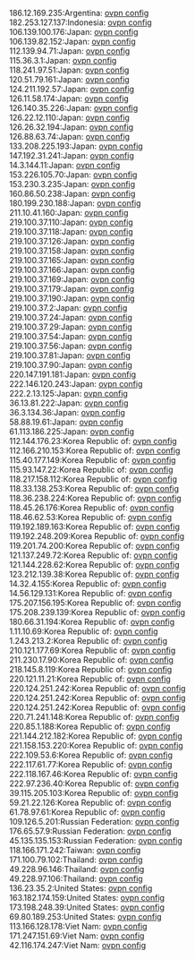 186.12.169.235:Argentina: [ovpn config](vpn/186_12_169_235.ovpn)  
182.253.127.137:Indonesia: [ovpn config](vpn/182_253_127_137.ovpn)  
106.139.100.176:Japan: [ovpn config](vpn/106_139_100_176.ovpn)  
106.139.82.152:Japan: [ovpn config](vpn/106_139_82_152.ovpn)  
112.139.94.71:Japan: [ovpn config](vpn/112_139_94_71.ovpn)  
115.36.3.1:Japan: [ovpn config](vpn/115_36_3_1.ovpn)  
118.241.97.51:Japan: [ovpn config](vpn/118_241_97_51.ovpn)  
120.51.79.161:Japan: [ovpn config](vpn/120_51_79_161.ovpn)  
124.211.192.57:Japan: [ovpn config](vpn/124_211_192_57.ovpn)  
126.11.58.174:Japan: [ovpn config](vpn/126_11_58_174.ovpn)  
126.140.35.226:Japan: [ovpn config](vpn/126_140_35_226.ovpn)  
126.22.12.110:Japan: [ovpn config](vpn/126_22_12_110.ovpn)  
126.26.32.194:Japan: [ovpn config](vpn/126_26_32_194.ovpn)  
126.88.63.74:Japan: [ovpn config](vpn/126_88_63_74.ovpn)  
133.208.225.193:Japan: [ovpn config](vpn/133_208_225_193.ovpn)  
147.192.31.241:Japan: [ovpn config](vpn/147_192_31_241.ovpn)  
14.3.144.11:Japan: [ovpn config](vpn/14_3_144_11.ovpn)  
153.226.105.70:Japan: [ovpn config](vpn/153_226_105_70.ovpn)  
153.230.3.235:Japan: [ovpn config](vpn/153_230_3_235.ovpn)  
160.86.50.238:Japan: [ovpn config](vpn/160_86_50_238.ovpn)  
180.199.230.188:Japan: [ovpn config](vpn/180_199_230_188.ovpn)  
211.10.41.160:Japan: [ovpn config](vpn/211_10_41_160.ovpn)  
219.100.37.110:Japan: [ovpn config](vpn/219_100_37_110.ovpn)  
219.100.37.118:Japan: [ovpn config](vpn/219_100_37_118.ovpn)  
219.100.37.126:Japan: [ovpn config](vpn/219_100_37_126.ovpn)  
219.100.37.158:Japan: [ovpn config](vpn/219_100_37_158.ovpn)  
219.100.37.165:Japan: [ovpn config](vpn/219_100_37_165.ovpn)  
219.100.37.166:Japan: [ovpn config](vpn/219_100_37_166.ovpn)  
219.100.37.169:Japan: [ovpn config](vpn/219_100_37_169.ovpn)  
219.100.37.179:Japan: [ovpn config](vpn/219_100_37_179.ovpn)  
219.100.37.190:Japan: [ovpn config](vpn/219_100_37_190.ovpn)  
219.100.37.2:Japan: [ovpn config](vpn/219_100_37_2.ovpn)  
219.100.37.24:Japan: [ovpn config](vpn/219_100_37_24.ovpn)  
219.100.37.29:Japan: [ovpn config](vpn/219_100_37_29.ovpn)  
219.100.37.54:Japan: [ovpn config](vpn/219_100_37_54.ovpn)  
219.100.37.56:Japan: [ovpn config](vpn/219_100_37_56.ovpn)  
219.100.37.81:Japan: [ovpn config](vpn/219_100_37_81.ovpn)  
219.100.37.90:Japan: [ovpn config](vpn/219_100_37_90.ovpn)  
220.147.191.181:Japan: [ovpn config](vpn/220_147_191_181.ovpn)  
222.146.120.243:Japan: [ovpn config](vpn/222_146_120_243.ovpn)  
222.2.13.125:Japan: [ovpn config](vpn/222_2_13_125.ovpn)  
36.13.81.222:Japan: [ovpn config](vpn/36_13_81_222.ovpn)  
36.3.134.36:Japan: [ovpn config](vpn/36_3_134_36.ovpn)  
58.88.19.61:Japan: [ovpn config](vpn/58_88_19_61.ovpn)  
61.113.186.225:Japan: [ovpn config](vpn/61_113_186_225.ovpn)  
112.144.176.23:Korea Republic of: [ovpn config](vpn/112_144_176_23.ovpn)  
112.166.210.153:Korea Republic of: [ovpn config](vpn/112_166_210_153.ovpn)  
115.40.177.149:Korea Republic of: [ovpn config](vpn/115_40_177_149.ovpn)  
115.93.147.22:Korea Republic of: [ovpn config](vpn/115_93_147_22.ovpn)  
118.217.158.112:Korea Republic of: [ovpn config](vpn/118_217_158_112.ovpn)  
118.33.138.253:Korea Republic of: [ovpn config](vpn/118_33_138_253.ovpn)  
118.36.238.224:Korea Republic of: [ovpn config](vpn/118_36_238_224.ovpn)  
118.45.26.176:Korea Republic of: [ovpn config](vpn/118_45_26_176.ovpn)  
118.46.62.53:Korea Republic of: [ovpn config](vpn/118_46_62_53.ovpn)  
119.192.189.163:Korea Republic of: [ovpn config](vpn/119_192_189_163.ovpn)  
119.192.248.209:Korea Republic of: [ovpn config](vpn/119_192_248_209.ovpn)  
119.201.74.200:Korea Republic of: [ovpn config](vpn/119_201_74_200.ovpn)  
121.137.249.72:Korea Republic of: [ovpn config](vpn/121_137_249_72.ovpn)  
121.144.228.62:Korea Republic of: [ovpn config](vpn/121_144_228_62.ovpn)  
123.212.139.38:Korea Republic of: [ovpn config](vpn/123_212_139_38.ovpn)  
14.32.4.155:Korea Republic of: [ovpn config](vpn/14_32_4_155.ovpn)  
14.56.129.131:Korea Republic of: [ovpn config](vpn/14_56_129_131.ovpn)  
175.207.156.195:Korea Republic of: [ovpn config](vpn/175_207_156_195.ovpn)  
175.208.239.139:Korea Republic of: [ovpn config](vpn/175_208_239_139.ovpn)  
180.66.31.194:Korea Republic of: [ovpn config](vpn/180_66_31_194.ovpn)  
1.11.10.69:Korea Republic of: [ovpn config](vpn/1_11_10_69.ovpn)  
1.243.213.2:Korea Republic of: [ovpn config](vpn/1_243_213_2.ovpn)  
210.121.177.69:Korea Republic of: [ovpn config](vpn/210_121_177_69.ovpn)  
211.230.17.90:Korea Republic of: [ovpn config](vpn/211_230_17_90.ovpn)  
218.145.8.119:Korea Republic of: [ovpn config](vpn/218_145_8_119.ovpn)  
220.121.11.21:Korea Republic of: [ovpn config](vpn/220_121_11_21.ovpn)  
220.124.251.242:Korea Republic of: [ovpn config](vpn/220_124_251_242.ovpn)  
220.124.251.242:Korea Republic of: [ovpn config](vpn/220_124_251_242.ovpn)  
220.124.251.242:Korea Republic of: [ovpn config](vpn/220_124_251_242.ovpn)  
220.71.241.148:Korea Republic of: [ovpn config](vpn/220_71_241_148.ovpn)  
220.85.1.188:Korea Republic of: [ovpn config](vpn/220_85_1_188.ovpn)  
221.144.212.182:Korea Republic of: [ovpn config](vpn/221_144_212_182.ovpn)  
221.158.153.220:Korea Republic of: [ovpn config](vpn/221_158_153_220.ovpn)  
222.109.53.6:Korea Republic of: [ovpn config](vpn/222_109_53_6.ovpn)  
222.117.61.77:Korea Republic of: [ovpn config](vpn/222_117_61_77.ovpn)  
222.118.167.46:Korea Republic of: [ovpn config](vpn/222_118_167_46.ovpn)  
222.97.236.40:Korea Republic of: [ovpn config](vpn/222_97_236_40.ovpn)  
39.115.205.103:Korea Republic of: [ovpn config](vpn/39_115_205_103.ovpn)  
59.21.22.126:Korea Republic of: [ovpn config](vpn/59_21_22_126.ovpn)  
61.78.97.61:Korea Republic of: [ovpn config](vpn/61_78_97_61.ovpn)  
109.126.5.201:Russian Federation: [ovpn config](vpn/109_126_5_201.ovpn)  
176.65.57.9:Russian Federation: [ovpn config](vpn/176_65_57_9.ovpn)  
45.135.135.153:Russian Federation: [ovpn config](vpn/45_135_135_153.ovpn)  
118.166.171.242:Taiwan: [ovpn config](vpn/118_166_171_242.ovpn)  
171.100.79.102:Thailand: [ovpn config](vpn/171_100_79_102.ovpn)  
49.228.96.146:Thailand: [ovpn config](vpn/49_228_96_146.ovpn)  
49.228.97.106:Thailand: [ovpn config](vpn/49_228_97_106.ovpn)  
136.23.35.2:United States: [ovpn config](vpn/136_23_35_2.ovpn)  
163.182.174.159:United States: [ovpn config](vpn/163_182_174_159.ovpn)  
173.198.248.39:United States: [ovpn config](vpn/173_198_248_39.ovpn)  
69.80.189.253:United States: [ovpn config](vpn/69_80_189_253.ovpn)  
113.166.128.178:Viet Nam: [ovpn config](vpn/113_166_128_178.ovpn)  
171.247.151.69:Viet Nam: [ovpn config](vpn/171_247_151_69.ovpn)  
42.116.174.247:Viet Nam: [ovpn config](vpn/42_116_174_247.ovpn)  
